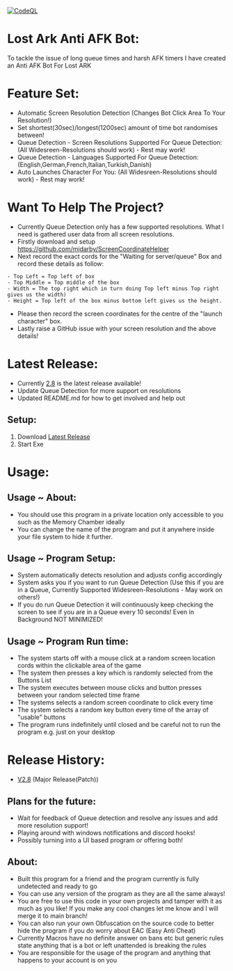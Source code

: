 [![CodeQL](https://github.com/InfamyStudio/lostArkAntiAFKBot/actions/workflows/codeql-analysis.yml/badge.svg)](https://github.com/InfamyStudio/lostArkAntiAFKBot/actions/workflows/codeql-analysis.yml)
# Lost Ark Anti AFK Bot:
To tackle the issue of long queue times and harsh AFK timers I have created an Anti AFK Bot For Lost ARK

# Feature Set:
- Automatic Screen Resolution Detection (Changes Bot Click Area To Your Resolution!)
- Set shortest(30sec)/longest(1200sec) amount of time bot randomises between!
- Queue Detection - Screen Resolutions Supported For Queue Detection: (All Widesreen-Resolutions should work) - Rest may work!
- Queue Detection - Languages Supported For Queue Detection: (English,German,French,Italian,Turkish,Danish)
- Auto Launches Character For You: (All Widesreen-Resolutions should work) - Rest may work!

# Want To Help The Project?
- Currently Queue Detection only has a few supported resolutions. What I need is gathered user data from all screen resolutions.
- Firstly download and setup https://github.com/mjdarby/ScreenCoordinateHelper
- Next record the exact cords for the "Waiting for server/queue" Box and record these details as follow:
```
- Top Left = Top left of box
- Top Middle = Top middle of the box
- Width = The top right which in turn doing Top left minus Top right gives us the width)
- Height = Top left of the box minus bottom left gives us the height.
```
- Please then record the screen coordinates for the centre of the "launch character" box.
- Lastly raise a GitHub issue with your screen resolution and the above details!

# Latest Release:
- Currently [2.8](https://github.com/Eaglescream/lostArkAntiAFKBot/releases/latest) is the latest release available!
- Update Queue Detection for more support on resolutions
- Updated README.md for how to get involved and help out

## Setup:
1) Download [Latest Release](https://github.com/Eaglescream/lostArkAntiAFKBot/releases/latest)
2) Start Exe

# Usage:
## Usage ~ About:
- You should use this program in a private location only accessible to you such as the Memory Chamber ideally
- You can change the name of the program and put it anywhere inside your file system to hide it further.
## Usage ~ Program Setup:
- System automatically detects resolution and adjusts config accordingly
- System asks you if you want to run Queue Detection (Use this if you are in a Queue, Currently Supported Widesreen-Resolutions - May work on others!)
- If you do run Queue Detection it will continuously keep checking the screen to see if you are in a Queue every 10 seconds! Even in Background NOT MINIMIZED!
## Usage ~ Program Run time:
- The system starts off with a mouse click at a random screen location cords within the clickable area of the game
- The system then presses a key which is randomly selected from the Buttons List 
- The system executes between mouse clicks and button presses between your random selected time frame
- The systems selects a random screen coordinate to click every time
- The system selects a random key button every time of the array of "usable" buttons
- The program runs indefinitely until closed and be careful not to run the program e.g. just on your desktop

# Release History:
- [V2.8](https://github.com/InfamyStudio/lostArkAntiAFKBot/releases/tag/V2.8) (Major Release(Patch))


## Plans for the future:
- Wait for feedback of Queue detection and resolve any issues and add more resolution support!
- Playing around with windows notifications and discord hooks!
- Possibly turning into a UI based program or offering both!

## About:
- Built this program for a friend and the program currently is fully undetected and ready to go
- You can use any version of the program as they are all the same always!
- You are free to use this code in your own projects and tamper with it as much as you like! If you make any cool changes let me know and I will merge it to main branch!
- You can also run your own Obfuscation on the source code to better hide the program if you do worry about EAC (Easy Anti Cheat)
- Currently Macros have no definite answer on bans etc but generic rules state anything that is a bot or left unattended is breaking the rules
- You are responsible for the usage of the program and anything that happens to your account is on you

